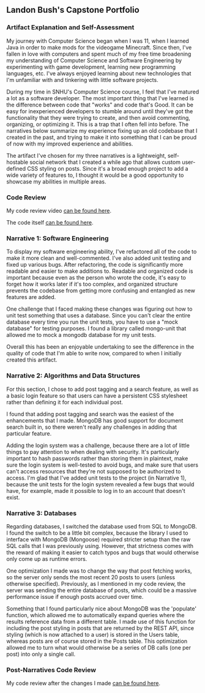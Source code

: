 ## Landon Bush's Capstone Portfolio

### Artifact Explanation and Self-Assessment

My journey with Computer Science began when I was 11, when I learned Java in order to make mods for the videogame Minecraft. Since then, I've fallen in love with computers and spent much of my free time broadening my understanding of Computer Science and Software Engineering by experimenting with game development, learning new programming languages, etc. I've always enjoyed learning about new technologies that I'm unfamiliar with and tinkering with little software projects.

During my time in SNHU's Computer Science course, I feel that I've matured a lot as a software developer. The most important thing that I've learned is the difference between code that "works" and code that's Good. It can be easy for inexperienced developers to stumble around until they've got the functionality that they were trying to create, and then avoid commenting, organizing, or optimizing it. This is a trap that I often fell into before. The narratives below summarize my experience fixing up an old codebase that I created in the past, and trying to make it into something that I can be proud of now with my improved experience and abilities.

The artifact I've chosen for my three narratives is a lightweight, self-hostable social network that I created a while ago that allows custom user-defined CSS styling on posts. Since it's a broad enough project to add a wide variety of features to, I thought it would be a good opportunity to showcase my abilities in multiple areas.

### Code Review

My code review video [can be found here](https://youtu.be/YCCN7cI8OXQ).

The code itself [can be found here](https://github.com/LandonBush/CS499Code).

### Narrative 1: Software Engineering

To display my software engineering ability, I've refactored all of the code to make it more clean and well-commented. I've also added unit testing and fixed up various bugs. After refactoring, the code is significantly more readable and easier to make additions to. Readable and organized code is important because even as the person who wrote the code, it's easy to forget how it works later if it's too complex, and organized structure prevents the codebase from getting more confusing and entangled as new features are added.

One challenge that I faced making these changes was figuring out how to unit test something that uses a database. Since you can't clear the entire database every time you run the unit tests, you have to use a "mock database" for testing purposes. I found a library called mongo-unit that allowed me to mock a mongodb database for my unit tests.

Overall this has been an enjoyable undertaking to see the difference in the quality of code that I'm able to write now, compared to when I initially created this artifact.

### Narrative 2: Algorithms and Data Structures

For this section, I chose to add post tagging and a search feature, as well as a basic login feature so that users can have a persistent CSS stylesheet rather than defining it for each individual post.

I found that adding post tagging and search was the easiest of the enhancements that I made. MongoDB has good support for document search built in, so there weren't really any challenges in adding that particular feature.

Adding the login system was a challenge, because there are a lot of little things to pay attention to when dealing with security. It's particularly important to hash passwords rather than storing them in plaintext, make sure the login system is well-tested to avoid bugs, and make sure that users can't access resources that they're not supposed to be authorized to access. I'm glad that I've added unit tests to the project (in Narrative 1), because the unit tests for the login system revealed a few bugs that would have, for example, made it possible to log in to an account that doesn't exist.

### Narrative 3: Databases

Regarding databases, I switched the database used from SQL to MongoDB. I found the switch to be a little bit complex, because the library I used to interface with MongoDB (Mongoose) required stricter setup than the raw SQL calls that I was previously using. However, that strictness comes with the reward of making it easier to catch typos and bugs that would otherwise only come up as runtime errors.

One optimization I made was to change the way that post fetching works, so the server only sends the most recent 20 posts to users (unless otherwise specified). Previously, as I mentioned in my code review, the server was sending the entire database of posts, which could be a massive performance issue if enough posts accrued over time.

Something that I found particularly nice about MongoDB was the 'populate' function, which allowed me to automatically expand queries where the results reference data from a different table. I made use of this function for including the post styling in posts that are returned by the REST API, since styling (which is now attached to a user) is stored in the Users table, whereas posts are of course stored in the Posts table. This optimization allowed me to turn what would otherwise be a series of DB calls (one per post) into only a single call. 

### Post-Narratives Code Review

My code review after the changes I made [can be found here](https://youtu.be/KXRz_jr3NtY).
